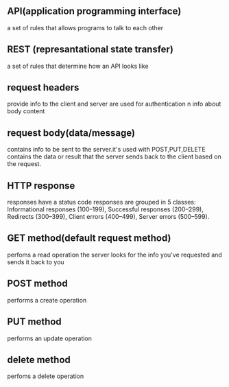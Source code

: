## API(application programming interface)

a set of rules that allows programs to talk to each other

## REST (represantational state transfer)

a set of rules that determine how an API looks like

## request headers

provide info to the client and server
are used for authentication n info about body content

## request body(data/message)

contains info to be sent to the server.it's used with POST,PUT,DELETE
contains the data or result that the server sends back to the client based on the request.

## HTTP response

responses have a status code
responses are grouped in 5 classes:
Informational responses (100–199),
Successful responses (200–299),
Redirects (300–399),
Client errors (400–499),
Server errors (500–599).

## GET method(default request method)

perfoms a read operation
the server looks for the info you've requested and sends it back to you

## POST method

performs a create operation

## PUT method

performs an update operation

## delete method

perfoms a delete operation
